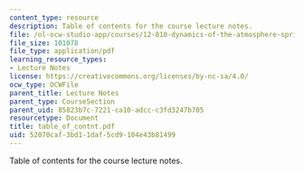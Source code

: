 ```yaml
---
content_type: resource
description: Table of contents for the course lecture notes.
file: /ol-ocw-studio-app/courses/12-810-dynamics-of-the-atmosphere-spring-2008/52070caf3bd11daf5cd9104e43b81499_table_of_contnt.pdf
file_size: 101078
file_type: application/pdf
learning_resource_types:
- Lecture Notes
license: https://creativecommons.org/licenses/by-nc-sa/4.0/
ocw_type: OCWFile
parent_title: Lecture Notes
parent_type: CourseSection
parent_uid: 85823b7c-7221-ca10-adcc-c3fd3247b705
resourcetype: Document
title: table_of_contnt.pdf
uid: 52070caf-3bd1-1daf-5cd9-104e43b81499
---
```

Table of contents for the course lecture notes.